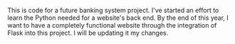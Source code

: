 This is code for a future banking system project. I've started an effort to learn the Python needed for a website's back end. By the end of this year, I want to have a completely functional website through the integration of Flask into this project. I will be updating it my changes.

